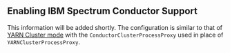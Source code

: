 ## Enabling IBM Spectrum Conductor Support
This information will be added shortly.  The configuration is similar to that of [YARN Cluster mode](getting-started-cluster-mode.html) with the `ConductorClusterProcessProxy` used in place of `YARNClusterProcessProxy`.

